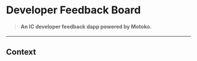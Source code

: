# Developer Feedback Board

> #### An IC developer feedback dapp powered by Motoko.

---

## Context

